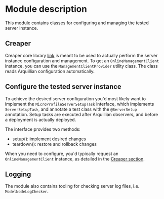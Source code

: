 # Module description
This module contains classes for configuring and managing the tested server instance.

## Creaper

Creaper core library [link](https://github.com/wildfly-extras/creaper) is meant to be used to actually perform the 
server instance configuration and management.
To get an `OnlineManagementClient` instance, you can use the `ManagementClientProvider` utility class.
The class reads Arquillian configuration automatically.

## Configure the tested server instance

To achieve the desired server configuration you'd most likely want to implement the `MicroProfileServerSetupTask` 
interface, which implements `ServerSetupTask`, and annotate a test class with the `@ServerSetup` annotation.
Setup tasks are executed after Arquillian observers, and before a deployment is actually deployed.

The interface provides two methods:
* setup(): implement desired changes
* teardown(): restore and rollback changes

When you need to configure, you'd typically request an `OnlineManagementClient` instance, as detailed in the 
[Creaper section](#Creaper).

## Logging

The module also contains tooling for checking server log files, i.e. `ModelNodeLogChecker`.